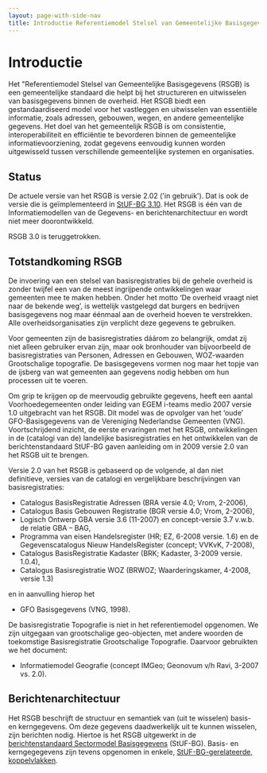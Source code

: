 ```yaml
---
layout: page-with-side-nav
title: Introductie Referentiemodel Stelsel van Gemeentelijke Basisgegevens (RSGB)
---
```


# Introductie

Het "Referentiemodel Stelsel van Gemeentelijke Basisgegevens (RSGB) is een gemeentelijke standaard die helpt bij het structureren en uitwisselen van basisgegevens binnen de overheid. Het RSGB biedt een gestandaardiseerd model voor het vastleggen en uitwisselen van essentiële informatie, zoals adressen, gebouwen, wegen, en andere gemeentelijke gegevens. Het doel van het gemeentelijk RSGB is om consistentie, interoperabiliteit en efficiëntie te bevorderen binnen de gemeentelijke informatievoorziening, zodat gegevens eenvoudig kunnen worden uitgewisseld tussen verschillende gemeentelijke systemen en organisaties.

## Status
De actuele versie van het RSGB is versie 2.02 ('in gebruik'). Dat is ook de versie die is geïmplementeerd in [StUF-BG 3.10](https://vng-realisatie.github.io/StUF-BG/). 
Het RSGB is één van de Informatiemodellen van de Gegevens- en berichtenarchitectuur en wordt niet meer doorontwikkeld.

RSGB 3.0 is teruggetrokken.

## Totstandkoming RSGB
De invoering van een stelsel van basisregistraties bij de gehele overheid is zonder twijfel een van de meest ingrijpende ontwikkelingen waar gemeenten mee te 
maken hebben. Onder het motto ‘De overheid vraagt niet naar de bekende weg’, is wettelijk vastgelegd dat burgers en bedrijven basisgegevens nog maar éénmaal 
aan de overheid hoeven te verstrekken. Alle overheidsorganisaties zijn verplicht deze gegevens te gebruiken.

Voor gemeenten zijn de basisregistraties dáárom zo belangrijk, omdat zij niet alleen gebruiker ervan zijn, maar ook bronhouder van bijvoorbeeld de basisregistraties 
van Personen, Adressen en Gebouwen, WOZ-waarden Grootschalige topografie. De basisgegevens vormen nog maar het topje van de ijsberg van wat gemeenten aan gegevens 
nodig hebben om hun processen uit te voeren.

Om grip te krijgen op de meervoudig gebruikte gegevens, heeft een aantal Voorhoedegemeenten onder leiding van EGEM i-teams medio 2007 versie 1.0 uitgebracht van 
het RSGB. Dit model was de opvolger van het ‘oude’ GFO-Basisgegevens van de Vereniging Nederlandse Gemeenten (VNG). Voortschrijdend inzicht, de eerste ervaringen 
met het RSGB, ontwikkelingen in de (catalogi van de) landelijke basisregistraties en het ontwikkelen van de berichtenstandaard StUF-BG gaven aanleiding om in 
2009 versie 2.0 van het RSGB uit te brengen.

Versie 2.0 van het RSGB is gebaseerd op de volgende, al dan niet definitieve, versies van de catalogi en vergelijkbare beschrijvingen van basisregistraties:

* Catalogus BasisRegistratie Adressen (BRA versie 4.0; Vrom, 2-2006),
* Catalogus Basis Gebouwen Registratie (BGR versie 4.0; Vrom, 2-2006),
* Logisch Ontwerp GBA versie 3.6 (11-2007) en concept-versie 3.7 v.w.b. de relatie GBA – BAG,
* Programma van eisen Handelsregister (HR; EZ, 6-2008 versie. 1.6) en de Gegevenscatalogus Nieuw HandelsRegister (concept; VVKvK, 7-2008),
* Catalogus BasisRegistratie Kadaster (BRK; Kadaster, 3-2009 versie. 1.0.4),
* Catalogus Basisregistratie WOZ (BRWOZ; Waarderingskamer, 4-2008, versie 1.3)

en in aanvulling hierop het

* GFO Basisgegevens (VNG, 1998).

De basisregistratie Topografie is niet in het referentiemodel opgenomen. We zijn uitgegaan van grootschalige geo-objecten, met andere woorden de toekomstige 
Basisregistratie Grootschalige Topografie. Daarvoor gebruikten we het document:

* Informatiemodel Geografie (concept IMGeo; Geonovum v/h Ravi, 3-2007 vs. 2.0).

## Berichtenarchitectuur
Het RSGB beschrijft de structuur en semantiek van (uit te wisselen) basis- en kerngegevens. Om deze gegevens daadwerkelijk uit te kunnen wisselen, zijn berichten nodig. 
Hiertoe is het RSGB uitgewerkt in de [berichtenstandaard Sectormodel Basisgegevens](https://vng-realisatie.github.io/StUF-BG/) (StUF-BG). Basis- en kerngegegevens zijn 
tevens opgenomen in enkele, [StUF-BG-gerelateerde, koppelvlakken](https://vng-realisatie.github.io/Standaarden/Basis-en-kerngegevens).

